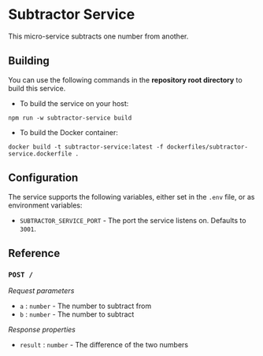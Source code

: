 # Subtractor Service

This micro-service subtracts one number from another.

## Building

You can use the following commands in the **repository root directory** to build this service.

* To build the service on your host:

```
npm run -w subtractor-service build
```

* To build the Docker container:

```
docker build -t subtractor-service:latest -f dockerfiles/subtractor-service.dockerfile .
```

## Configuration

The service supports the following variables, either set in the `.env` file, or as environment variables:

* `SUBTRACTOR_SERVICE_PORT` - The port the service listens on. Defaults to `3001`.

## Reference

### `POST /`

_Request parameters_

* `a` : `number` - The number to subtract from
* `b` : `number` - The number to subtract

_Response properties_

* `result` : `number` - The difference of the two numbers
